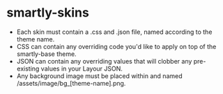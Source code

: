 # smartly-skins

- Each skin must contain a .css and .json file, named according to the theme name.
- CSS can contain any overriding code you'd like to apply on top of the smartly-base theme.
- JSON can contain any overriding values that will clobber any pre-existing values in your Layour JSON.
- Any background image must be placed within and named /assets/image/bg_[theme-name].png.
